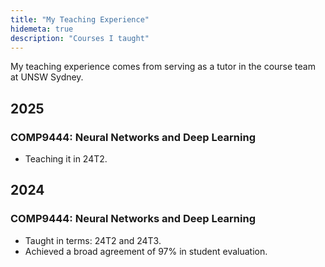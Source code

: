```yaml
---
title: "My Teaching Experience"
hidemeta: true
description: "Courses I taught"
---
```

My teaching experience comes from serving as a tutor in the course team at UNSW Sydney. 

## 2025
### COMP9444: Neural Networks and Deep Learning
- Teaching it in 24T2.

## 2024
### COMP9444: Neural Networks and Deep Learning
- Taught in terms: 24T2 and 24T3.
- Achieved a broad agreement of 97% in student evaluation.

